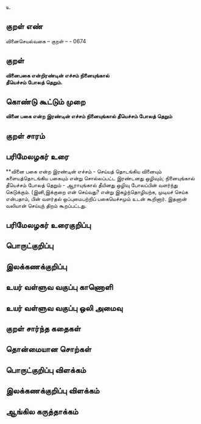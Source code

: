 உ

## குறள் எண் 

வினைசெயல்வகை – குறள் – - 0674  

## குறள் 

**வினைபகை என்றிரண்டின் எச்சம் நினையுங்கால்  
தீயெச்சம் போலத் தெறும்.**  

## கொண்டு கூட்டும் முறை

**வினை பகை என்ற இரண்டின் எச்சம் நினையுங்கால் தீயெச்சம் போலத் தெறும்**

## குறள் சாரம் 


## பரிமேலழகர் உரை

**வினை பகை என்ற இரண்டின் எச்சம் - செய்யத் தொடங்கிய வினையும் களையத்தொடங்கிய பகையும் என்று சொல்லப்பட்ட இரண்டனது ஒழிவும்; நினையுங்கால் தீயெச்சம் போலத் தெறும் - ஆராயுங்கால் தீயினது ஒழிவு போலப்பின் வளர்ந்து கெடுக்கும். (இனி,இக்குறை என் செய்வது? என்று இகழ்ந்தொழியற்க, முடியச் செய்க என்பதாம், பின் வளர்தல் ஒப்புமைபற்றிப் பகையெச்சமும் உடன் கூறினார். இதனான் வலியான் செய்யுந் திறம் கூறப்பட்டது.  

## பரிமேலழகர் உரைகுறிப்பு   


## பொருட்குறிப்பு 


## இலக்கணக்குறிப்பு  


## உயர் வள்ளுவ வகுப்பு காணொளி


## உயர் வள்ளுவ வகுப்பு ஒலி அமைவு 

 
## குறள் சார்ந்த கதைகள் 


## தொன்மையான சொற்கள்


## பொருட்குறிப்பு விளக்கம்


## இலக்கணக்குறிப்பு விளக்கம்


## ஆங்கில கருத்தாக்கம் 


